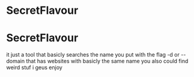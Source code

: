 # SecretFlavour
# SecretFlavour
it just a tool that basicly searches the name you put with the flag -d or --domain that has websites with basicly the same name
you also could find weird stuf i geus  enjoy
